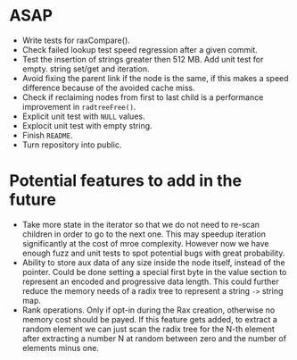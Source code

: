 ASAP
===

* Write tests for raxCompare().
* Check failed lookup test speed regression after a given commit.
* Test the insertion of strings greater then 512 MB. Add unit test for empty.
  string set/get and iteration.
* Avoid fixing the parent link if the node is the same, if this makes a speed difference because of the avoided cache miss.
* Check if reclaiming nodes from first to last child is a performance improvement in `radtreeFree()`.
* Explicit unit test with `NULL` values.
* Explocit unit test with empty string.
* Finish `README`.
* Turn repository into public.

Potential features to add in the future
===

* Take more state in the iterator so that we do not need to re-scan children in order to go to the next one. This may speedup iteration significantly at the cost of mroe complexity. However now we have enough fuzz and unit tests to spot potential bugs with great probability.
* Ability to store aux data of any size inside the node itself, instead of the pointer. Could be done setting a special first byte in the value section to represent an encoded and progressive data length. This could further reduce the memory needs of a radix tree to represent a string `->` string map.
* Rank operations. Only if opt-in during the Rax creation, otherwise no memory cost should be payed. If this feature gets added, to extract a random element we can just scan the radix tree for the N-th element after extracting a number N at random between zero and the number of elements minus one.
